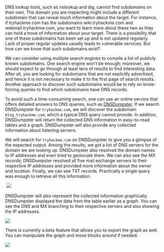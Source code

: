 DNS lookup tools, such as nslookup and dig, cannot find subdomains on their own. The domain you are inspecting might include a different subdomain that can reveal much information about the target. For instance, if tryhackme.com has the subdomains wiki.tryhackme.com and webmail.tryhackme.com, you want to learn more about these two as they can hold a trove of information about your target. There is a possibility that one of these subdomains has been set up and is not updated regularly. Lack of proper regular updates usually leads to vulnerable services. But how can we know that such subdomains exist?

We can consider using multiple search engines to compile a list of publicly known subdomains. One search engine won’t be enough; moreover, we should expect to go through at least tens of results to find interesting data. After all, you are looking for subdomains that are not explicitly advertised, and hence it is not necessary to make it to the first page of search results. Another approach to discover such subdomains would be to rely on brute-forcing queries to find which subdomains have DNS records.

To avoid such a time-consuming search, one can use an online service that offers detailed answers to DNS queries, such as [DNSDumpster](https://dnsdumpster.com/). If we search DNSDumpster for `tryhackme.com`, we will discover the subdomain `blog.tryhackme.com`, which a typical DNS query cannot provide. In addition, DNSDumpster will return the collected DNS information in easy-to-read tables and a graph. DNSDumpster will also provide any collected information about listening servers.

We will search for `tryhackme.com` on DNSDumpster to give you a glimpse of the expected output. Among the results, we got a list of DNS servers for the domain we are looking up. DNSDumpster also resolved the domain names to IP addresses and even tried to geolocate them. We can also see the MX records; DNSDumpster resolved all five mail exchange servers to their respective IP addresses and provided more information about the owner and location. Finally, we can see TXT records. Practically a single query was enough to retrieve all this information.

 ![](https://tryhackme-images.s3.amazonaws.com/user-uploads/5f04259cf9bf5b57aed2c476/room-content/655c1ce6c3bb53e6252128b6da135ba9.png)

DNSDumpster will also represent the collected information graphically. DNSDumpster displayed the data from the table earlier as a graph. You can see the DNS and MX branching to their respective servers and also showing the IP addresses.

![](https://tryhackme-images.s3.amazonaws.com/user-uploads/5f04259cf9bf5b57aed2c476/room-content/844a43bc37547bbb13f94894605992d3.png)  

There is currently a beta feature that allows you to export the graph as well. You can manipulate the graph and move blocks around if needed.

![](https://tryhackme-images.s3.amazonaws.com/user-uploads/5f04259cf9bf5b57aed2c476/room-content/eb95e62815b6ace3c823fd0159884731.png)